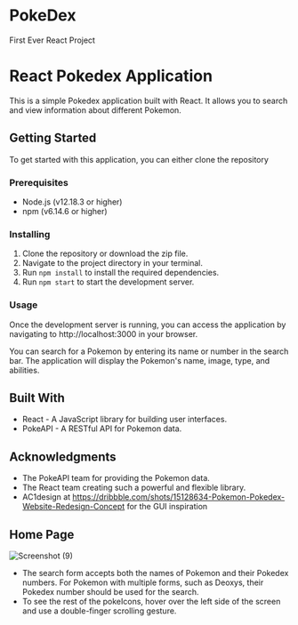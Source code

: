 # PokeDex
First Ever React Project



# React Pokedex Application

This is a simple Pokedex application built with React. It allows you to search and view information about different Pokemon.

## Getting Started

To get started with this application, you can either clone the repository 

### Prerequisites

- Node.js (v12.18.3 or higher)
- npm (v6.14.6 or higher)

### Installing

1. Clone the repository or download the zip file.
2. Navigate to the project directory in your terminal.
3. Run `npm install` to install the required dependencies.
4. Run `npm start` to start the development server.

### Usage

Once the development server is running, you can access the application by navigating to http://localhost:3000 in your browser.

You can search for a Pokemon by entering its name or number in the search bar. The application will display the Pokemon's name, image, type, and abilities.

## Built With

- React - A JavaScript library for building user interfaces.
- PokeAPI - A RESTful API for Pokemon data.



## Acknowledgments

- The PokeAPI team for providing the Pokemon data.
- The React team creating such a powerful and flexible library.
- AC1design at https://dribbble.com/shots/15128634-Pokemon-Pokedex-Website-Redesign-Concept for the GUI inspiration



## Home Page
![Screenshot (9)](https://user-images.githubusercontent.com/114600833/229611793-210bf052-e796-4bc7-afdb-cea70edb855f.png)
- The search form accepts both the names of Pokemon and their Pokedex numbers. For Pokemon with multiple forms, such as Deoxys, their Pokedex number should be used for the search.
- To see the rest of the pokeIcons, hover over the left side of the screen and use a double-finger scrolling gesture.




